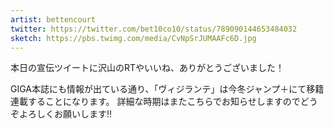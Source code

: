 ```yaml
---
artist: bettencourt
twitter: https://twitter.com/bet10co10/status/789090144653484032
sketch: https://pbs.twimg.com/media/CvNpSrJUMAAFc6D.jpg
---
```

本日の宣伝ツイートに沢山のRTやいいね、ありがとうございました！

GIGA本誌にも情報が出ている通り、「ヴィジランテ」は今冬ジャンプ＋にて移籍連載することになります。
詳細な時期はまたこちらでお知らせしますのでどうぞよろしくお願いします‼